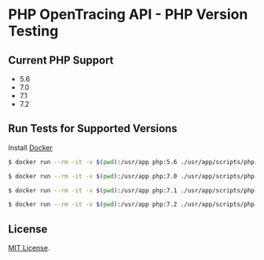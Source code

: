 # PHP OpenTracing API - PHP Version Testing

## Current PHP Support
- 5.6
- 7.0
- 7.1
- 7.2

## Run Tests for Supported Versions
Install [Docker](https://docs.docker.com/install/)
```sh
$ docker run --rm -it -v $(pwd):/usr/app php:5.6 ./usr/app/scripts/php-test.sh

$ docker run --rm -it -v $(pwd):/usr/app php:7.0 ./usr/app/scripts/php-test.sh

$ docker run --rm -it -v $(pwd):/usr/app php:7.1 ./usr/app/scripts/php-test.sh

$ docker run --rm -it -v $(pwd):/usr/app php:7.2 ./usr/app/scripts/php-test.sh
```

## License

[MIT License](./LICENSE).
